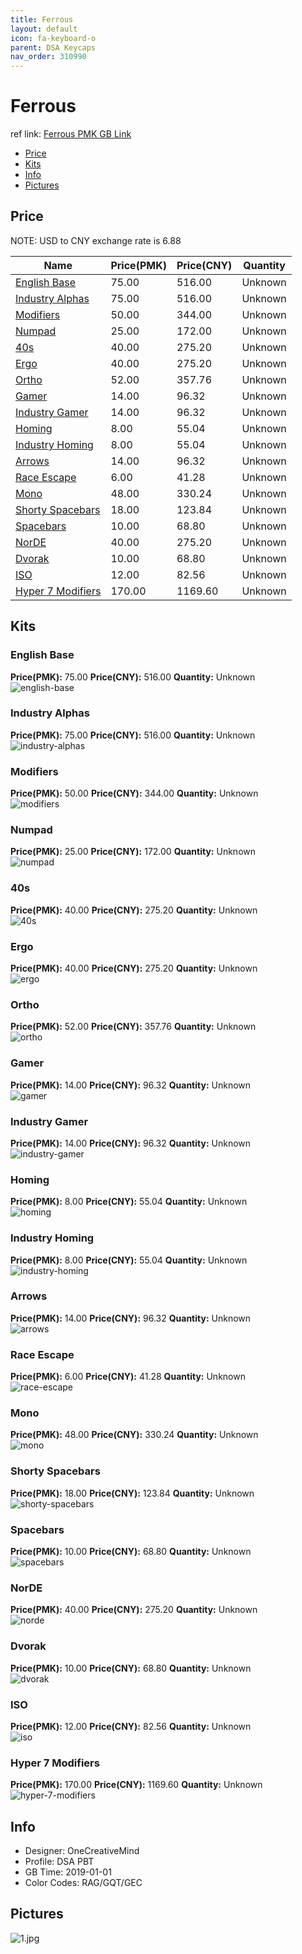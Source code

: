 ```yaml
---
title: Ferrous 
layout: default
icon: fa-keyboard-o
parent: DSA Keycaps
nav_order: 310990
---
```


# Ferrous 

ref link: [Ferrous PMK GB Link](https://pimpmykeyboard.com/dsa-ferrous-keyset/)  

* [Price](#price)  
* [Kits](#kits)  
* [Info](#info)  
* [Pictures](#pictures)  


## Price  
NOTE: USD to CNY exchange rate is 6.88

| Name          | Price(PMK)    |  Price(CNY) | Quantity |
| ------------- | ------------ |  ---------- | -------- |
|[English Base](#english-base)|75.00|516.00|Unknown|
|[Industry Alphas](#industry-alphas)|75.00|516.00|Unknown|
|[Modifiers](#modifiers)|50.00|344.00|Unknown|
|[Numpad](#numpad)|25.00|172.00|Unknown|
|[40s](#40s)|40.00|275.20|Unknown|
|[Ergo](#ergo)|40.00|275.20|Unknown|
|[Ortho](#ortho)|52.00|357.76|Unknown|
|[Gamer](#gamer)|14.00|96.32|Unknown|
|[Industry Gamer](#industry-gamer)|14.00|96.32|Unknown|
|[Homing](#homing)|8.00|55.04|Unknown|
|[Industry Homing](#industry-homing)|8.00|55.04|Unknown|
|[Arrows](#arrows)|14.00|96.32|Unknown|
|[Race Escape](#race-escape)|6.00|41.28|Unknown|
|[Mono](#mono)|48.00|330.24|Unknown|
|[Shorty Spacebars](#shorty-spacebars)|18.00|123.84|Unknown|
|[Spacebars](#spacebars)|10.00|68.80|Unknown|
|[NorDE](#norde)|40.00|275.20|Unknown|
|[Dvorak](#dvorak)|10.00|68.80|Unknown|
|[ISO](#iso)|12.00|82.56|Unknown|
|[Hyper 7 Modifiers](#hyper-7-modifiers)|170.00|1169.60|Unknown|


## Kits  
### English Base  
**Price(PMK):** 75.00    **Price(CNY):** 516.00    **Quantity:** Unknown  
<img src="{{ 'assets/images/dsa-keycaps/ferrous/kits_pics/english-base.jpg' | relative_url }}" alt="english-base" class="image featured">

### Industry Alphas  
**Price(PMK):** 75.00    **Price(CNY):** 516.00    **Quantity:** Unknown  
<img src="{{ 'assets/images/dsa-keycaps/ferrous/kits_pics/industry-alphas.jpg' | relative_url }}" alt="industry-alphas" class="image featured">

### Modifiers  
**Price(PMK):** 50.00    **Price(CNY):** 344.00    **Quantity:** Unknown  
<img src="{{ 'assets/images/dsa-keycaps/ferrous/kits_pics/modifiers.jpg' | relative_url }}" alt="modifiers" class="image featured">

### Numpad  
**Price(PMK):** 25.00    **Price(CNY):** 172.00    **Quantity:** Unknown  
<img src="{{ 'assets/images/dsa-keycaps/ferrous/kits_pics/numpad.jpg' | relative_url }}" alt="numpad" class="image featured">

### 40s  
**Price(PMK):** 40.00    **Price(CNY):** 275.20    **Quantity:** Unknown  
<img src="{{ 'assets/images/dsa-keycaps/ferrous/kits_pics/40s.jpg' | relative_url }}" alt="40s" class="image featured">

### Ergo  
**Price(PMK):** 40.00    **Price(CNY):** 275.20    **Quantity:** Unknown  
<img src="{{ 'assets/images/dsa-keycaps/ferrous/kits_pics/ergo.jpg' | relative_url }}" alt="ergo" class="image featured">

### Ortho  
**Price(PMK):** 52.00    **Price(CNY):** 357.76    **Quantity:** Unknown  
<img src="{{ 'assets/images/dsa-keycaps/ferrous/kits_pics/ortho.jpg' | relative_url }}" alt="ortho" class="image featured">

### Gamer  
**Price(PMK):** 14.00    **Price(CNY):** 96.32    **Quantity:** Unknown  
<img src="{{ 'assets/images/dsa-keycaps/ferrous/kits_pics/gamer.jpg' | relative_url }}" alt="gamer" class="image featured">

### Industry Gamer  
**Price(PMK):** 14.00    **Price(CNY):** 96.32    **Quantity:** Unknown  
<img src="{{ 'assets/images/dsa-keycaps/ferrous/kits_pics/industry-gamer.jpg' | relative_url }}" alt="industry-gamer" class="image featured">

### Homing  
**Price(PMK):** 8.00    **Price(CNY):** 55.04    **Quantity:** Unknown  
<img src="{{ 'assets/images/dsa-keycaps/ferrous/kits_pics/homing.jpg' | relative_url }}" alt="homing" class="image featured">

### Industry Homing  
**Price(PMK):** 8.00    **Price(CNY):** 55.04    **Quantity:** Unknown  
<img src="{{ 'assets/images/dsa-keycaps/ferrous/kits_pics/industry-homing.jpg' | relative_url }}" alt="industry-homing" class="image featured">

### Arrows  
**Price(PMK):** 14.00    **Price(CNY):** 96.32    **Quantity:** Unknown  
<img src="{{ 'assets/images/dsa-keycaps/ferrous/kits_pics/arrows.jpg' | relative_url }}" alt="arrows" class="image featured">

### Race Escape  
**Price(PMK):** 6.00    **Price(CNY):** 41.28    **Quantity:** Unknown  
<img src="{{ 'assets/images/dsa-keycaps/ferrous/kits_pics/race-escape.jpg' | relative_url }}" alt="race-escape" class="image featured">

### Mono  
**Price(PMK):** 48.00    **Price(CNY):** 330.24    **Quantity:** Unknown  
<img src="{{ 'assets/images/dsa-keycaps/ferrous/kits_pics/mono.jpg' | relative_url }}" alt="mono" class="image featured">

### Shorty Spacebars  
**Price(PMK):** 18.00    **Price(CNY):** 123.84    **Quantity:** Unknown  
<img src="{{ 'assets/images/dsa-keycaps/ferrous/kits_pics/shorty-spacebars.jpg' | relative_url }}" alt="shorty-spacebars" class="image featured">

### Spacebars  
**Price(PMK):** 10.00    **Price(CNY):** 68.80    **Quantity:** Unknown  
<img src="{{ 'assets/images/dsa-keycaps/ferrous/kits_pics/spacebars.jpg' | relative_url }}" alt="spacebars" class="image featured">

### NorDE  
**Price(PMK):** 40.00    **Price(CNY):** 275.20    **Quantity:** Unknown  
<img src="{{ 'assets/images/dsa-keycaps/ferrous/kits_pics/norde.jpg' | relative_url }}" alt="norde" class="image featured">

### Dvorak  
**Price(PMK):** 10.00    **Price(CNY):** 68.80    **Quantity:** Unknown  
<img src="{{ 'assets/images/dsa-keycaps/ferrous/kits_pics/dvorak.jpg' | relative_url }}" alt="dvorak" class="image featured">

### ISO  
**Price(PMK):** 12.00    **Price(CNY):** 82.56    **Quantity:** Unknown  
<img src="{{ 'assets/images/dsa-keycaps/ferrous/kits_pics/iso.jpg' | relative_url }}" alt="iso" class="image featured">

### Hyper 7 Modifiers  
**Price(PMK):** 170.00    **Price(CNY):** 1169.60    **Quantity:** Unknown  
<img src="{{ 'assets/images/dsa-keycaps/ferrous/kits_pics/hyper-7-modifiers.jpg' | relative_url }}" alt="hyper-7-modifiers" class="image featured">


## Info  
* Designer: OneCreativeMind  
* Profile: DSA PBT 
* GB Time: 2019-01-01  
* Color Codes: RAG/GQT/GEC   


## Pictures  
<img src="{{ 'assets/images/dsa-keycaps/ferrous/rendering_pics/1.jpg' | relative_url }}" alt="1.jpg" class="image featured">
